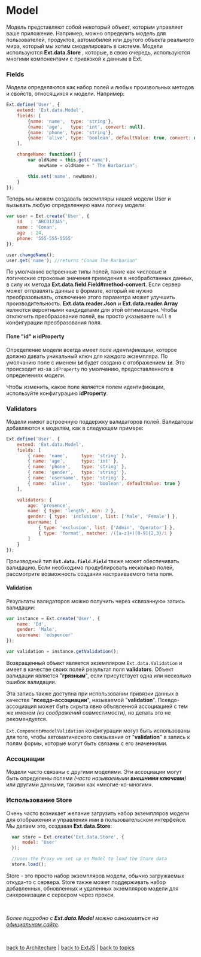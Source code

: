 # Model

  Модель представляют собой некоторый объект, которым управляет ваше приложение. Например, можно определить модель для пользователей, продуктов, автомобилей или другого объекта реального мира, который мы хотим смоделировать в системе. Модели используются **Ext.data.Store** , которые, в свою очередь, используются многими компонентами с привязкой к данным в Ext.


### Fields

  Модели определяются как набор полей и любых произвольных методов и свойств, относящихся к модели. Например:
  ```JavaScript
  Ext.define('User', {
      extend: 'Ext.data.Model',
      fields: [
          {name: 'name',  type: 'string'},
          {name: 'age',   type: 'int', convert: null},
          {name: 'phone', type: 'string'},
          {name: 'alive', type: 'boolean', defaultValue: true, convert: null}
      ],

      changeName: function() {
          var oldName = this.get('name'),
              newName = oldName + " The Barbarian";

          this.set('name', newName);
      }
  });
  ```

  Теперь мы можем создавать экземпляры нашей модели User и вызывать любую определенную нами логику модели:
  ```JavaScript
  var user = Ext.create('User', {
      id   : 'ABCD12345',
      name : 'Conan',
      age  : 24,
      phone: '555-555-5555'
  });

  user.changeName();
  user.get('name'); //returns "Conan The Barbarian"
  ```

  По умолчанию встроенные типы полей, такие как числовые и логические строковые значения приведения в необработанных данных, в силу их метода **Ext.data.field.Field#method-convert**. Если сервер может отправлять данные в формате, который не нужно преобразовывать, отключение этого параметра может улучшить производительность. **Ext.data.reader.Json** и **Ext.data.reader.Array** являются вероятными кандидатами для этой оптимизации. Чтобы отключить преобразование полей, вы просто указываете `null` в конфигурации преобразования поля.

#### Поле "id" и idProperty

  Определение модели всегда имеет _поле идентификации_, которое должно давать уникальный ключ для каждого экземпляра. По умолчанию поле с именем **`id`** будет создано с отображением **`id`**. Это происходит из-за `idProperty` по умолчанию, предоставленного в определениях модели.

  Чтобы изменить, какое поле является полем идентификации, используйте конфигурацию **idProperty**.


### Validators

  Модели имеют встроенную поддержку валидаторов полей. Валидаторы добавляются к моделям, как в следующем примере:
  ```JavaScript
  Ext.define('User', {
      extend: 'Ext.data.Model',
      fields: [
          { name: 'name',     type: 'string' },
          { name: 'age',      type: 'int' },
          { name: 'phone',    type: 'string' },
          { name: 'gender',   type: 'string' },
          { name: 'username', type: 'string' },
          { name: 'alive',    type: 'boolean', defaultValue: true }
      ],

      validators: {
          age: 'presence',
          name: { type: 'length', min: 2 },
          gender: { type: 'inclusion', list: ['Male', 'Female'] },
          username: [
              { type: 'exclusion', list: ['Admin', 'Operator'] },
              { type: 'format', matcher: /([a-z]+)[0-9]{2,3}/i }
          ]
      }
  });
  ```

  Производный тип **`Ext.data.field.Field`** также может обеспечивать валидацию. Если необходимо продублировать несколько полей, рассмотрите возможность создания настраиваемого типа поля.

#### Validation

  Результаты валидаторов можно получить через «связанную» запись валидации:
  ```JavaScript
  var instance = Ext.create('User', {
      name: 'Ed',
      gender: 'Male',
      username: 'edspencer'
  });

  var validation = instance.getValidation();
  ```

  Возвращенный объект является экземпляром `Ext.data.Validation` и имеет в качестве своих полей результат поля **validators**. Объект валидации является "**грязным**", если присутствует одна или несколько ошибок валидации.

  Эта запись также доступна при использовании привязки данных в качестве "**псевдо-ассоциации**", называемой "**validation**". Псевдо-ассоциация может быть скрыта явно объявленной ассоциацией с тем же именем _(из соображений совместимости)_, но делать это не рекомендуется.

  `Ext.Component#modelValidation` конфигурации могут быть использованы для того, чтобы автоматического связывания от "**validation**" в запись к полям формы, которые могут быть связаны с его значениями.


### Ассоциации

  Модели часто связаны с другими моделями. Эти ассоциации могут быть определены полями _(часто называемыми **внешними ключами**)_ или другими данными, такими как «многие-ко-многим».


### Использование Store

  Очень часто возникает желание загрузить набор экземпляров модели для отображения и управления ими в пользовательском интерфейсе. Мы делаем это, создавая **Ext.data.Store**:
  ```JavaScript
    var store = Ext.create('Ext.data.Store', {
        model: 'User'
    });

    //uses the Proxy we set up on Model to load the Store data
    store.load();
  ```

  Store - это просто набор экземпляров модели, обычно загружаемых откуда-то с сервера. Store также может поддерживать набор добавленных, обновленных и удаленных экземпляров модели для синхронизации с сервером через прокси.


<br/>

_Более подробно с **Ext.data.Model** можно ознакомиться на [официальном сайте](https://docs.sencha.com/extjs/5.1.1/api/Ext.data.Model.html)._


<br/>

[back to Architecture](https://github.com/CrappyCodeMaker/ECCENTEX-KNOWLEGE/blob/main/Content/1%20Start%20work/1.1%20ExtJS/1.1.1%20Architecture/Architecture.md) | [back to ExtJS](https://github.com/CrappyCodeMaker/ECCENTEX-KNOWLEGE/blob/main/Content/1%20Start%20work/1.1%20ExtJS/ExtJS.md) | [back to topics](https://github.com/CrappyCodeMaker/ECCENTEX-KNOWLEGE/tree/main/Content/0%20Topics/Topics.md)
